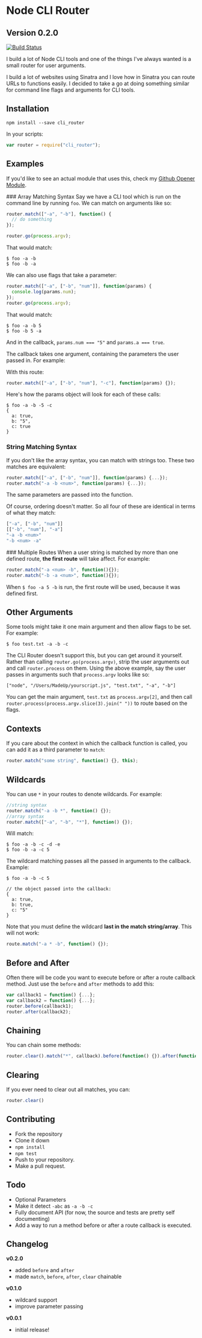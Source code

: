 # Node CLI Router

## Version 0.2.0

[![Build Status](https://travis-ci.org/jackfranklin/node_cli_router.png?branch=master)](https://travis-ci.org/jackfranklin/node_cli_router)

I build a lot of Node CLI tools and one of the things I've always wanted is a small router for user arguments.

I build a lot of websites using Sinatra and I love how in Sinatra you can route URLs to functions easily. I decided to take a go at doing something similar for command line flags and arguments for CLI tools.


## Installation

```
npm install --save cli_router
```

In your scripts:

```js
var router = require("cli_router");
```

## Examples

If you'd like to see an actual module that uses this, check my [Github Opener Module](https://github.com/jackfranklin/github_opener).

### Array Matching Syntax
Say we have a CLI tool which is run on the command line by running `foo`. We can match on arguments like so:

```js
router.match(["-a", "-b"], function() {
  // do something
});

router.go(process.argv);
```

That would match:

```
$ foo -a -b
$ foo -b -a
```

We can also use flags that take a parameter:

```js
router.match(["-a", ["-b", "num"]], function(params) {
  console.log(params.num);
});
router.go(process.argv);
```

That would match:

```
$ foo -a -b 5
$ foo -b 5 -a
```

And in the callback, `params.num === "5"` and `params.a === true`.

The callback takes one argument, containing the parameters the user passed in. For example:

With this route:

```js
router.match(["-a", ["-b", "num"], "-c"], function(params) {});
```

Here's how the params object will look for each of these calls:
```
$ foo -a -b -5 -c
{
  a: true,
  b: "5",
  c: true
}
```

### String Matching Syntax
If you don't like the array syntax, you can match with strings too. These two matches are equivalent:

```js
router.match(["-a", ["-b", "num"]], function(params) {...});
router.match("-a -b <num>", function(params) {...});
```

The same parameters are passed into the function.

Of course, ordering doesn't matter. So all four of these are identical in terms of what they match:

```js
["-a", ["-b", "num"]]
[["-b", "num"], "-a"]
"-a -b <num>"
"-b <num> -a"
```

### Multiple Routes
When a user string is matched by more than one defined route, __the first route__ will take affect. For example:

```js
router.match("-a <num> -b", function(){});
router.match("-b -a <num>", function(){});
```

When `$ foo -a 5 -b` is run, the first route will be used, because it was defined first.

## Other Arguments
Some tools might take it one main argument and then allow flags to be set. For example:

```
$ foo test.txt -a -b -c
```

The CLI Router doesn't support this, but you can get around it yourself. Rather than calling `router.go(process.argv)`, strip the user arguments out and call `router.process` on them. Using the above example, say the user passes in arguments such that `process.argv` looks like so:

```
["node", "/Users/MadeUp/yourscript.js", "test.txt", "-a", "-b"]
```

You can get the main argument, `test.txt` as `process.argv[2]`, and then call `router.process(process.argv.slice(3).join(" "))` to route based on the flags.

## Contexts
If you care about the context in which the callback function is called, you can add it as a third parameter to `match`:

```js
router.match("some string", function() {}, this);
```

## Wildcards

You can use `*` in your routes to denote wildcards. For example:

```js
//string syntax
router.match("-a -b *", function() {});
//array syntax
router.match(["-a", "-b", "*"], function() {});
```

Will match:

```
$ foo -a -b -c -d -e
$ foo -b -a -c 5
```

The wildcard matching passes all the passed in arguments to the callback. Example:

```
$ foo -a -b -c 5

// the object passed into the callback:
{
  a: true,
  b: true,
  c: "5"
}
```


Note that you must define the wildcard __last in the match string/array__. This will not work:

```js
route.match("-a * -b", function() {});
```

## Before and After
Often there will be code you want to execute before or after a route callback method. Just use the `before` and `after` methods to add this:

```js
var callback1 = function() {...};
var callback2 = function() {...};
router.before(callback1);
router.after(callback2);
```

## Chaining

You can chain some methods:

```js
router.clear().match("*", callback).before(function() {}).after(function() {}).go(process.argv);
```

## Clearing

If you ever need to clear out all matches, you can:

```js
router.clear()
```


## Contributing

- Fork the repository
- Clone it down
- `npm install`
- `npm test`
- Push to your repository.
- Make a pull request.


## Todo
- Optional Parameters
- Make it detect `-abc` as `-a -b -c`
- Fully document API (for now, the source and tests are pretty self documenting)
- Add a way to run a method before or after a route callback is executed.

## Changelog

__v0.2.0__
- added `before` and `after`
- made `match`, `before`, `after`, `clear` chainable

__v0.1.0__
- wildcard support
- improve parameter passing

__v0.0.1__
- initial release!


